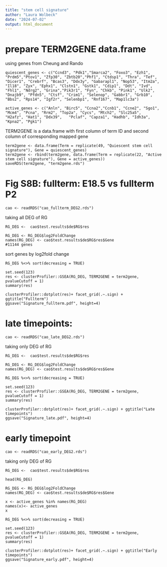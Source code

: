 ```yaml
---
title: "stem cell signature"
author: "Laura Wolbeck"
date: "2024-07-02"
output: html_document
---
```



# prepare TERM2GENE data.frame

using genes from Cheung and Rando 
```{r}
quiescent_genes <- c("Ccnd3", "Pdk1","Smarca2", "Foxo3", "Ezh1", "Prdm5","Ptov1", "Zfp30", "Zbtb20","Phf1", "Ctdsp1", "Thra", "Tef", "Dicer1", "Crebrf", "Bcas3", "Ddx3y", "Gabarapl1", "Nop53", "Itm2a", "Il18", "Zyx", "Ephx1", "Clstn1", "Gstk1", "Cdip1", "Ddt", "Ivd", "Fhl1", "Ndrg2", "Grina","Pik3r1", "Fyn", "Chkb", "Pink1", "Ulk2", "Dnajb9", "Pfdn5", "Ctsf", "Crim1", "Selenop", "Gabbr1", "Grb10", "Bbs2", "Rps14", "Igf2r", "Selenbp1", "Rnf167", "Map1lc3a")
```

```{r}
active_genes <- c("Anln", "Birc5", "Ccna2","Ccnb1", "Ccne2", "Sgo1", "Mcm4", "Pcna", "Rrm2", "Top2a", "Cycs", "Mtch2", "Slc25a5", 	"H2afz", "Hat1", "Ddx39", 	"Pclaf", "Capza1", "Hadhb", "Idh3a", "Kpna2", "Pgk1")
```


TERM2GENE is a data.frame with first column of term ID and second column of corresponding mapped gene
```{r}
term2gene <- data.frame(Term = replicate(49, "Quiescent stem cell signature"), Gene = quiescent_genes)
term2gene <- rbind(term2gene, data.frame(Term = replicate(22, "Active stem cell signature"), Gene = active_genes))
saveRDS(term2gene, "term2gene.rds")
```

# Fig S8B: fullterm: E18.5 vs fullterm P2
```{r}
cao <- readRDS("cao_fullterm_DEG2.rds")
```

taking all DEG of RG
```{r}
RG_DEG <-  cao$test.results$de$RG$res
```

```{r}
RG_DEG <- RG_DEG$log2FoldChange
names(RG_DEG) <- cao$test.results$de$RG$res$Gene
#11144 genes
```

sort genes by log2fold change
```{r}
RG_DEG %<>% sort(decreasing = TRUE)
```
```{r}
set.seed(123)
res <- clusterProfiler::GSEA(RG_DEG, TERM2GENE = term2gene, pvalueCutoff = 1)
summary(res)
```
```{r}
clusterProfiler::dotplot(res)+ facet_grid(.~.sign) + ggtitle("Fullterm")
ggsave("Signature_fullterm.pdf", height=4)
```

# late timepoints: 
```{r}
cao <- readRDS("cao_late_DEG2.rds")
```
taking only DEG of RG
```{r}
RG_DEG <-  cao$test.results$de$RG$res
```

```{r}
RG_DEG <- RG_DEG$log2FoldChange
names(RG_DEG) <- cao$test.results$de$RG$res$Gene
```

```{r}
RG_DEG %<>% sort(decreasing = TRUE)
```
```{r}
set.seed(123)
res <- clusterProfiler::GSEA(RG_DEG, TERM2GENE = term2gene, pvalueCutoff = 1)
summary(res)
```

```{r}
clusterProfiler::dotplot(res)+ facet_grid(.~.sign) + ggtitle("Late timepoints")
ggsave("Signature_late.pdf", height=4)
```

# early timepoint
```{r}
cao <- readRDS("cao_early_DEG2.rds")
```
taking only DEG of RG
```{r}
RG_DEG <-  cao$test.results$de$RG$res
```
```{r}
head(RG_DEG)
```

```{r}
RG_DEG <- RG_DEG$log2FoldChange
names(RG_DEG) <- cao$test.results$de$RG$res$Gene
```
```{r}
x <- active_genes %in% names(RG_DEG) 
names(x)<- active_genes
x
```
```{r}
RG_DEG %<>% sort(decreasing = TRUE)
```
```{r}
set.seed(123)
res <- clusterProfiler::GSEA(RG_DEG, TERM2GENE = term2gene, pvalueCutoff = 1)
summary(res)
```

```{r}
clusterProfiler::dotplot(res)+ facet_grid(.~.sign) + ggtitle("Early timepoints")
ggsave("Signature_early.pdf", height=4)
```
